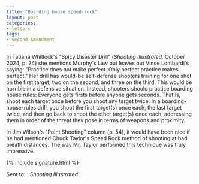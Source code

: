 ```yaml
---
title: "Boarding house speed-rock"
layout: post
categories:
- letters
tags:
- Second Amendment
---
```


In Tatiana Whitlock's "Spicy Disaster Drill" (*Shooting Illustrated,* October 2024, p. 24) she mentions Murphy's Law but leaves out Vince Lombardi's saying: "Practice does not make perfect. Only perfect practice makes perfect." Her drill has would-be self-defense shooters training for one shot on the first target, two on the second, and three on the third. This would be horrible in a defensive situation. Instead, shooters should practice boarding house rules: Everyone gets firsts before anyone gets seconds. That is, shoot each target once before you shoot any target twice. In a boarding-house-rules drill, you shoot the first target(s) once each, the last target twice, and then go back to shoot the other target(s) once each, addressing them in order of the threat they pose in terms of weapons and proximity.

In Jim Wilson's "Point Shooting" column (p. 54), it would have been nice if he had mentioned Chuck Taylor's Speed Rock method of shooting at bad breath distances. The way Mr. Taylor performed this technique was truly impressive.

{% include signature.html %}

Sent to:
: *Shooting Illustrated*
